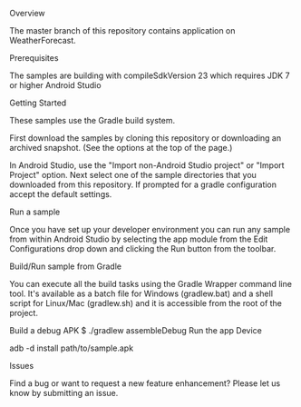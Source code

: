 Overview

The master branch of this repository contains application on WeatherForecast.

Prerequisites

The samples are building with compileSdkVersion 23 which requires JDK 7 or higher
Android Studio

Getting Started

These samples use the Gradle build system.

First download the samples by cloning this repository or downloading an archived snapshot. (See the options at the top of the page.)

In Android Studio, use the "Import non-Android Studio project" or "Import Project" option. Next select one of the sample directories that you downloaded from this repository. If prompted for a gradle configuration accept the default settings.

Run a sample

Once you have set up your developer environment you can run any sample from within Android Studio by selecting the app module from the Edit Configurations drop down and clicking the Run button from the toolbar.

Build/Run sample from Gradle

You can execute all the build tasks using the Gradle Wrapper command line tool. It's available as a batch file for Windows (gradlew.bat) and a shell script for Linux/Mac (gradlew.sh) and it is accessible from the root of the project.

Build a debug APK
$ ./gradlew assembleDebug
Run the app
Device

adb -d install path/to/sample.apk

Issues

Find a bug or want to request a new feature enhancement? Please let us know by submitting an issue.